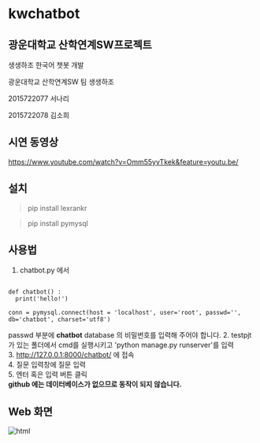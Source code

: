 # kwchatbot
## 광운대학교 산학연계SW프로젝트 

생생하조 한국어 챗봇 개발  


광운대학교 산학연계SW 팀 생생하조

2015722077 서나리

2015722078 김소희

## 시연 동영상
<https://www.youtube.com/watch?v=Omm55yvTkek&feature=youtu.be/>


## 설치
>pip install lexrankr

>pip install pymysql



## 사용법
1. chatbot.py 에서 
<pre><code>
def chatbot() :
  print('hello!')

conn = pymysql.connect(host = 'localhost', user='root', passwd='', db='chatbot', charset='utf8')
</code></pre>
passwd 부분에 **chatbot** database 의 비밀번호를 입력해 주어야 합니다.
2. testpjt 가 있는 폴더에서 cmd를 실행시키고 'python manage.py runserver'를 입력  
3. <http://127.0.0.1:8000/chatbot/> 에 접속  
4. 질문 입력창에 질문 입력  
5. 엔터 혹은 입력 버튼 클릭  
**github 에는 데이터베이스가 없으므로 동작이 되지 않습니다.**



## Web 화면
![html](https://user-images.githubusercontent.com/37467841/41412048-be117d80-7019-11e8-84d4-cc3bedfd8787.PNG)
